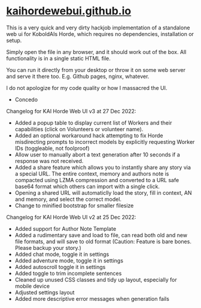 # [kaihordewebui.github.io](kaihordewebui.github.io)

This is a very quick and very dirty hackjob implementation of a standalone web ui for KoboldAIs Horde, which requires no dependencies, installation or setup.

Simply open the file in any browser, and it should work out of the box. All functionality is in a single static HTML file.

You can run it directly from your desktop or throw it on some web server and serve it there too. E.g. Github pages, nginx, whatever.

I do not apologize for my code quality or how I massacred the UI.

- Concedo

Changelog for KAI Horde Web UI v3 at 27 Dec 2022:
- Added a popup table to display current list of Workers and their capabilities (click on Volunteers or volunteer name).
- Added an optional workaround hack attempting to fix Horde misdirecting prompts to incorrect models by explicitly requesting Worker IDs (toggleable, not foolproof)
- Allow user to manually abort a text generation after 10 seconds if a response was not received.
- Added a share feature which allows you to instantly share any story via a special URL. The entire context, memory and authors note is compacted using LZMA compression and converted to a URL safe base64 format which others can import with a single click.
- Opening a shared URL will automaticlly load the story, fill in context, AN and memory, and select the correct model.
- Change to minified bootstrap for smaller filesize

Changelog for KAI Horde Web UI v2 at 25 Dec 2022:
- Added support for Author Note Template
- Added a rudimentary save and load to file, can read both old and new file formats, and will save to old format 
(Caution: Feature is bare bones. Please backup your story.)
- Added chat mode, toggle it in settings
- Added adventure mode, toggle it in settings
- Added autoscroll toggle it in settings
- Added toggle to trim incomplete sentences
- Cleaned up unused CSS classes and tidy up layout, especially for mobile device
- Adjusted settings layout
- Added more descriptive error messages when generation fails